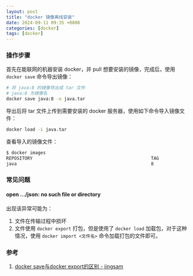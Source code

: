 ```yaml
---
layout: post
title: "docker 镜像离线安装"
date: 2024-09-11 09:35 +0800
categories: [docker]
tags: [docker]
---
```




### 操作步骤 

首先在能联网的机器安装 docker，并 pull 想要安装的镜像，完成后，使用 `docker save` 命令导出镜像：

```bash
# 将 java:8 的镜像导出成 tar 文件
# java:8 为镜像名
docker save java:8 -o java.tar  
```

导出后将 tar 文件上传到需要安装的 docker 服务器，使用如下命令导入镜像文件：

```bash
docker load -i java.tar
```

查看导入的镜像文件：

```bash
$ docker images
REPOSITORY                                             TAG                 IMAGE ID            CREATED             SIZE
java                                                   8                   d23bdf5b1b1b        3 years ago         643MB
```



### 常见问题

#### open .../json: no such file or directory

出现该异常可能为：

1. 文件在传输过程中损坏
2. 文件使用 `docker export` 打包，但是使用了 `docker load` 加载包，对于这种情况，使用 `docker import <文件名>` 命令加载打包的文件即可。



### 参考

1. [docker save与docker export的区别 - jingsam](https://jingsam.github.io/2017/08/26/docker-save-and-docker-export.html)
